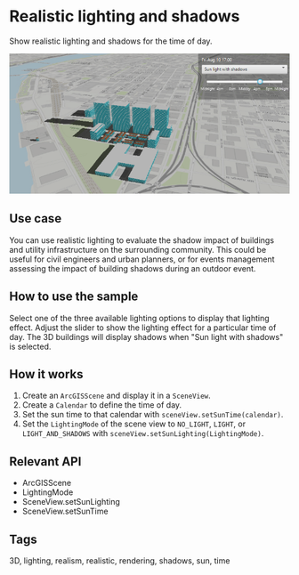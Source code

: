 # Realistic lighting and shadows

Show realistic lighting and shadows for the time of day.

![Image of realistic lighting and shadows](RealisticLightingAndShadows.png)

## Use case

You can use realistic lighting to evaluate the shadow impact of buildings and utility infrastructure on the surrounding community. This could be useful for civil engineers and urban planners, or for events management assessing the impact of building shadows during an outdoor event.

## How to use the sample

Select one of the three available lighting options to display that lighting effect. Adjust the slider to show the lighting effect for a particular time of day. The 3D buildings will display shadows when "Sun light with shadows" is selected. 

## How it works

1. Create an `ArcGISScene` and display it in a `SceneView`.
2. Create a `Calendar` to define the time of day.
3. Set the sun time to that calendar with `sceneView.setSunTime(calendar)`.
4. Set the `LightingMode` of the scene view to `NO_LIGHT`, `LIGHT`, or `LIGHT_AND_SHADOWS` with `sceneView.setSunLighting(LightingMode)`.

## Relevant API

* ArcGISScene
* LightingMode
* SceneView.setSunLighting
* SceneView.setSunTime

## Tags

3D, lighting, realism, realistic, rendering, shadows, sun, time